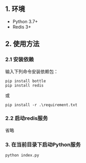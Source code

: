 ## 1. 环境

- Python 3.7+
- Redis 3+

## 2. 使用方法

### 2.1 安装依赖

输入下列命令安装依赖包：

```
pip install bottle
pip install redis
```

或

```
pip install -r .\requirement.txt
```

### 2.2 启动redis服务

省略

### 3. 在当前目录下启动Python服务

```
python index.py
```